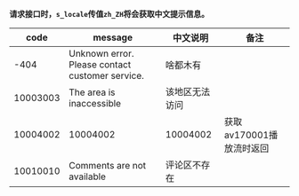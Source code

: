 **请求接口时，`s_locale`传值`zh_ZH`将会获取中文提示信息。**

| code     | message                                         | 中文说明     | 备注               |
|----------|-------------------------------------------------|----------|------------------|
| -404     | Unknown error. Please contact customer service. | 啥都木有     |                  |
| 10003003 | The area is inaccessible                        | 该地区无法访问  |                  |
| 10004002 | 10004002                                        | 10004002 | 获取av170001播放流时返回 |
| 10010010 | Comments are not available                      | 评论区不存在   |                  |